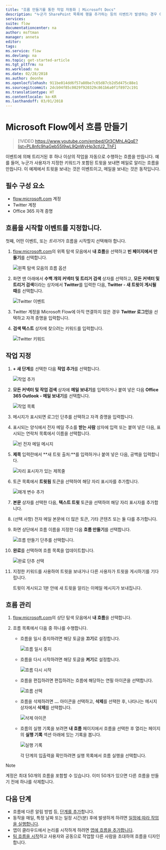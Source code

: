 ```yaml
---
title: "흐름 만들기를 통한 작업 자동화 | Microsoft Docs"
description: "누군가 SharePoint 목록에 행을 추가하는 등의 이벤트가 발생하는 경우 이메일 보내기와 같은 하나 이상의 작업을 자동으로 수행하는 흐름을 만듭니다."
services: 
suite: flow
documentationcenter: na
author: msftman
manager: anneta
editor: 
tags: 
ms.service: flow
ms.devlang: na
ms.topic: get-started-article
ms.tgt_pltfrm: na
ms.workload: na
ms.date: 02/28/2018
ms.author: deonhe
ms.openlocfilehash: 911be014dd6f57a80be7c65d87cb2d5d475c88e1
ms.sourcegitcommit: 2dcb94f85c0029f920329c861b6a0f1f8972c191
ms.translationtype: HT
ms.contentlocale: ko-KR
ms.lasthandoff: 03/01/2018
---
```

# <a name="create-a-flow-in-microsoft-flow"></a>Microsoft Flow에서 흐름 만들기

> [!VIDEO https://www.youtube.com/embed/Gt3CMhLAQqE?list=PL8nfc9haGeb55I9wL9QnWyHp3ctU2_ThF]

이벤트에 의해 트리거된 후 하나 이상의 작업을 자동으로 수행하는 흐름을 만듭니다. 예를 들어, 누군가 사용자가 지정한 키워드가 포함된 트윗을 보내면 메일로 알리는 흐름을 만듭니다. 이 예제에서 트윗을 보내는 것은 이벤트이고, 메일을 보내는 것은 동작입니다.

## <a name="prerequisites"></a>필수 구성 요소

* [flow.microsoft.com](https://flow.microsoft.com) 계정
* Twitter 계정
* Office 365 자격 증명

## <a name="specify-an-event-to-start-the-flow"></a>흐름을 시작할 이벤트를 지정합니다.

첫째, 어떤 이벤트, 또는 *트리거*가 흐름을 시작할지 선택해야 합니다.

1. [flow.microsoft.com](https://flow.microsoft.com)의 위쪽 탐색 모음에서 **내 흐름**을 선택하고 **빈 페이지에서 만들기**를 선택합니다.

    ![왼쪽 탐색 모음의 흐름 옵션](./media/get-started-logic-flow/create-logic-flow.png)
1. 화면 맨 아래에서 **수백 개의 커넥터 및 트리거 검색** 상자를 선택하고, **모든 커넥터 및 트리거 검색**이라는 상자에서 **Twitter**를 입력한 다음, **Twitter - 새 트윗이 게시될 때**를 선택합니다.

    ![Twitter 이벤트](./media/get-started-logic-flow/twitter-search.png)

1. Twitter 계정을 Microsoft Flow에 아직 연결하지 않은 경우 **Twitter 로그인**을 선택하고 자격 증명을 입력합니다.

1. **검색 텍스트** 상자에 찾으려는 키워드를 입력합니다.

    ![Twitter 키워드](./media/get-started-logic-flow/twitter-keyword.png)

## <a name="specify-an-action"></a>작업 지정

1. **+ 새 단계**를 선택한 다음 **작업 추가**를 선택합니다.

    ![작업 추가](./media/get-started-logic-flow/add-action-icon.png)

1. **모든 커넥터 및 작업 검색** 상자에 **메일 보내기**를 입력하거나 붙여 넣은 다음 **Office 365 Outlook - 메일 보내기**를 선택합니다.

    ![작업 목록](./media/get-started-logic-flow/send-email.png)

1. 메시지가 표시되면 로그인 단추를 선택하고 자격 증명을 입력합니다.

1. 표시되는 양식에서 전자 메일 주소를 **받는 사람** 상자에 입력 또는 붙여 넣은 다음, 표시되는 연락처 목록에서 이름을 선택합니다.

    ![빈 전자 메일 메시지](./media/get-started-logic-flow/blank-email.png)
1. **제목** 입력란에서 **새 트윗 출처:**를 입력하거나 붙여 넣은 다음, 공백을 입력합니다.

    ![자리 표시자가 있는 제목줄](./media/get-started-logic-flow/message-token.png)
1. 토큰 목록에서 **트윗됨** 토큰을 선택하여 해당 자리 표시자를 추가합니다.

    ![매개 변수 추가](./media/get-started-logic-flow/add-parameter.png)
1. **본문** 상자를 선택한 다음, **텍스트 트윗** 토큰을 선택하여 해당 자리 표시자를 추가합니다.
1. (선택 사항) 전자 메일 본문에 더 많은 토큰, 기타 콘텐츠 또는 둘 다를 추가합니다.
1. 화면 상단에서 흐름 이름을 지정한 다음 **흐름 만들기**를 선택합니다.

    ![흐름 만들기 단추를 선택합니다.](./media/get-started-logic-flow/create-button.png)
1. **완료**를 선택하여 흐름 목록을 업데이트합니다.

     ![완료 단추 선택](./media/get-started-logic-flow/done-button.png)
1. 지정한 키워드를 사용하여 트윗을 보내거나 다른 사용자가 트윗을 게시하기를 기다립니다.

     트윗이 게시되고 1분 안에 새 트윗을 알리는 이메일 메시지가 보내집니다.

## <a name="manage-a-flow"></a>흐름 관리

1. [flow.microsoft.com](https://flow.microsoft.com)의 상단 탐색 모음에서 **내 흐름**을 선택합니다.
1. 흐름 목록에서 다음 중 하나를 수행합니다.

   * 흐름을 일시 중지하려면 해당 토글을 **끄기**로 설정합니다.

       ![흐름 일시 중지](./media/get-started-logic-flow/pause-flow.png)
   * 흐름을 다시 시작하려면 해당 토글을 **켜기**로 설정합니다.

       ![흐름 다시 시작](./media/get-started-logic-flow/resume-flow.png)
   * 흐름을 편집하려면 편집하려는 흐름에 해당하는 연필 아이콘을 선택합니다.

       ![흐름 선택](./media/get-started-logic-flow/select-flow.png)
   * 흐름을 삭제하려면 **...** 아이콘을 선택하고, **삭제**를 선택한 후, 나타나는 메시지 상자에서 **삭제**를 선택합니다.

       ![삭제 아이콘](./media/get-started-logic-flow/delete-icon.png)
   * 흐름의 실행 기록을 보려면 **내 흐름** 페이지에서 흐름을 선택한 후 열리는 페이지의 **실행 기록** 섹션 아래에 있는 기록을 봅니다.

       ![실행 기록](./media/get-started-logic-flow/run-history.png)

     각 단계의 입출력을 확인하려면 실행 목록에서 흐름 실행을 선택합니다.

> [!NOTE]
> 계정은 최대 50개의 흐름을 포함할 수 있습니다. 이미 50개가 있으면 다른 흐름을 만들기 전에 하나를 삭제합니다.
>
>

## <a name="next-steps"></a>다음 단계

* 흐름에 다른 알림 방법 등, [단계를 추가](multi-step-logic-flow.md)합니다.
* 동작을 매일, 특정 날짜 또는 일정 시간(분) 후에 발생하게 하려면 [일정에 따라 작업을 실행합니다](run-scheduled-tasks.md).
* 앱이 클라우드에서 논리를 시작하게 하려면 [앱에 흐름을 추가합니다](https://powerapps.microsoft.com/tutorials/using-logic-flows/).
* [팀 흐름을 시작](create-team-flows.md)하고 사용자와 공동으로 작업할 다른 사람을 초대하여 흐름을 디자인합니다.

